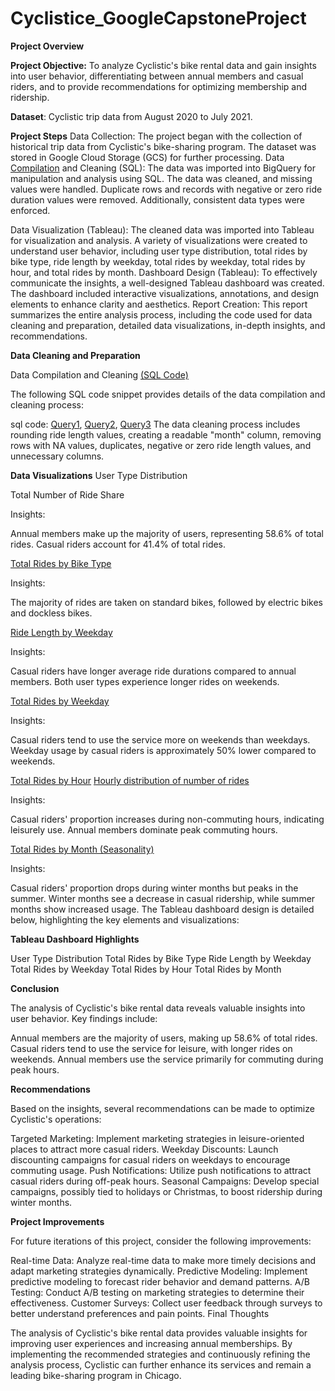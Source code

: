 # Cyclistice_GoogleCapstoneProject
**Project Overview**

**Project Objective:** To analyze Cyclistic's bike rental data and gain insights into user behavior, differentiating between annual members and casual riders, and to provide recommendations for optimizing membership and ridership.

**Dataset**: Cyclistic trip data from August 2020 to July 2021.

**Project Steps**
Data Collection: The project began with the collection of historical trip data from Cyclistic's bike-sharing program. The dataset was stored in Google Cloud Storage (GCS) for further processing.
Data [Compilation](Uncleaned_data_compilation.sql)
 and Cleaning (SQL): The data was imported into BigQuery for manipulation and analysis using SQL. The data was cleaned, and missing values were handled. Duplicate rows and records with negative or zero ride duration values were removed. Additionally, consistent data types were enforced.

Data Visualization (Tableau): The cleaned data was imported into Tableau for visualization and analysis. A variety of visualizations were created to understand user behavior, including user type distribution, total rides by bike type, ride length by weekday, total rides by weekday, total rides by hour, and total rides by month.
Dashboard Design (Tableau): To effectively communicate the insights, a well-designed Tableau dashboard was created. The dashboard included interactive visualizations, annotations, and design elements to enhance clarity and aesthetics.
Report Creation: This report summarizes the entire analysis process, including the code used for data cleaning and preparation, detailed data visualizations, in-depth insights, and recommendations.

**Data Cleaning and Preparation**

Data Compilation and Cleaning [(SQL Code)](duration.sql)

The following SQL code snippet provides details of the data compilation and cleaning process:

sql code: [Query1](singleQuery.sql), [Query2](station.sql), [Query3](columns_check.sql)
The data cleaning process includes rounding ride length values, creating a readable "month" column, removing rows with NA values, duplicates, negative or zero ride length values, and unnecessary columns.


**Data Visualizations**
User Type Distribution

Total Number of Ride Share

Insights:

Annual members make up the majority of users, representing 58.6% of total rides.
Casual riders account for 41.4% of total rides.


 [Total Rides by Bike Type](pie_chart.PNG)

Insights:

The majority of rides are taken on standard bikes, followed by electric bikes and dockless bikes.

[Ride Length by Weekday ](line_chart_1.PNG)

Insights:

Casual riders have longer average ride durations compared to annual members.
Both user types experience longer rides on weekends.

 [Total Rides by Weekday](line_chart_2.PNG)

Insights:

Casual riders tend to use the service more on weekends than weekdays.
Weekday usage by casual riders is approximately 50% lower compared to weekends.

 [Total Rides by Hour](distance_duration_bargraph.PNG) [Hourly distribution of number of rides](HourComparison_bargraph.PNG)

Insights:

Casual riders' proportion increases during non-commuting hours, indicating leisurely use.
Annual members dominate peak commuting hours.

 [Total Rides by Month (Seasonality)](season_bargraph.PNG.PNG)


Insights:

Casual riders' proportion drops during winter months but peaks in the summer.
Winter months see a decrease in casual ridership, while summer months show increased usage.
The Tableau dashboard design is detailed below, highlighting the key elements and visualizations:

**Tableau Dashboard Highlights**


User Type Distribution
Total Rides by Bike Type
Ride Length by Weekday
Total Rides by Weekday
Total Rides by Hour
Total Rides by Month

**Conclusion**

The analysis of Cyclistic's bike rental data reveals valuable insights into user behavior. Key findings include:

Annual members are the majority of users, making up 58.6% of total rides.
Casual riders tend to use the service for leisure, with longer rides on weekends.
Annual members use the service primarily for commuting during peak hours.

**Recommendations**

Based on the insights, several recommendations can be made to optimize Cyclistic's operations:

Targeted Marketing: Implement marketing strategies in leisure-oriented places to attract more casual riders.
Weekday Discounts: Launch discounting campaigns for casual riders on weekdays to encourage commuting usage.
Push Notifications: Utilize push notifications to attract casual riders during off-peak hours.
Seasonal Campaigns: Develop special campaigns, possibly tied to holidays or Christmas, to boost ridership during winter months.

**Project Improvements**

For future iterations of this project, consider the following improvements:

Real-time Data: Analyze real-time data to make more timely decisions and adapt marketing strategies dynamically.
Predictive Modeling: Implement predictive modeling to forecast rider behavior and demand patterns.
A/B Testing: Conduct A/B testing on marketing strategies to determine their effectiveness.
Customer Surveys: Collect user feedback through surveys to better understand preferences and pain points.
Final Thoughts

The analysis of Cyclistic's bike rental data provides valuable insights for improving user experiences and increasing annual memberships. By implementing the recommended strategies and continuously refining the analysis process, Cyclistic can further enhance its services and remain a leading bike-sharing program in Chicago.

